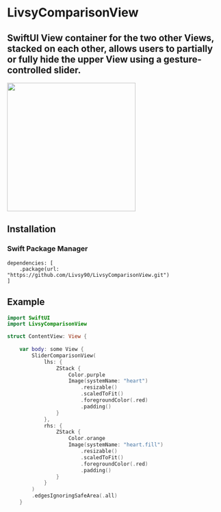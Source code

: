 # LivsyComparisonView

## SwiftUI View container for the two other Views, stacked on each other, allows users to partially or fully hide the upper View using a gesture-controlled slider.

<img src="https://github.com/Livsy90/LivsyComparisonView/blob/main/LivsyComparisonViewDemo.gif" width ="300">

## Installation

### Swift Package Manager

```
dependencies: [
    .package(url: "https://github.com/Livsy90/LivsyComparisonView.git")
]
```
## Example

```swift
import SwiftUI
import LivsyComparisonView

struct ContentView: View {
    
    var body: some View {
        SliderComparisonView(
            lhs: {
                ZStack {
                    Color.purple
                    Image(systemName: "heart")
                        .resizable()
                        .scaledToFit()
                        .foregroundColor(.red)
                        .padding()
                }
            },
            rhs: {
                ZStack {
                    Color.orange
                    Image(systemName: "heart.fill")
                        .resizable()
                        .scaledToFit()
                        .foregroundColor(.red)
                        .padding()
                }
            }
        )
        .edgesIgnoringSafeArea(.all)
    }
```
